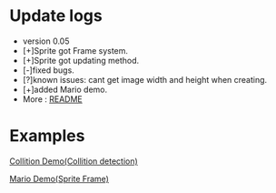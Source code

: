 <h1>Update logs</h1>

- version 0.05
- [+]Sprite got Frame system.
- [+]Sprite got updating method.
- [-]fixed bugs.
- [?]known issues: cant get image width and height when creating.
- [+]added Mario demo.
- More : <a href="README">README</a> 

<h1>Examples</h1>

<p><a href="/examples/Collition Demo.html">Collition Demo(Collition detection)</a> </p>
<p><a href="/examples/Mario Demo - By Simple Canvas 2D Engine.html">Mario Demo(Sprite Frame)</a></p>